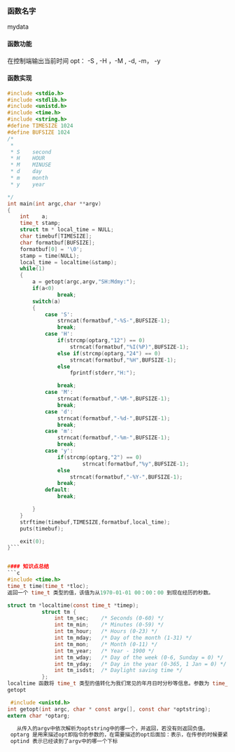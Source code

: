 ### 函数名字
mydata
#### 函数功能
在控制端输出当前时间
opt： -S , -H ，-M , -d, -m， -y
#### 函数实现
```c
#include <stdio.h>
#include <stdlib.h>
#include <unistd.h>
#include <time.h>
#include <string.h>
#define TIMESIZE 1024
#define BUFSIZE 1024
/*
 * 
 * S    second
 * H    HOUR
 * M    MINUSE
 * d    day
 * m    month
 * y    year

*/
int main(int argc,char **argv)
{
	int    a; 
	time_t stamp;
	struct tm * local_time = NULL;
	char timebuf[TIMESIZE];
	char formatbuf[BUFSIZE];
	formatbuf[0] = '\0';
	stamp = time(NULL);
	local_time = localtime(&stamp);
	while(1)
	{
		a = getopt(argc,argv,"SH:Mdmy:");
		if(a<0)
				break;
		switch(a)
		{
			case 'S':
				strncat(formatbuf,"-%S-",BUFSIZE-1);	
				break;
			case 'H':
				if(strcmp(optarg,"12") == 0)
					strncat(formatbuf,"%I(%P)",BUFSIZE-1);
				else if(strcmp(optarg,"24") == 0)
					strncat(formatbuf,"%H",BUFSIZE-1);
				else
					fprintf(stderr,"H:");

				break;
			case 'M':
				strncat(formatbuf,"-%M-",BUFSIZE-1);
				break;
			case 'd':
				strncat(formatbuf,"-%d-",BUFSIZE-1);
				break;
			case 'm':
				strncat(formatbuf,"-%m-",BUFSIZE-1);
				break;
			case 'y':
				if(strcmp(optarg,"2") == 0)
						strncat(formatbuf,"%y",BUFSIZE-1);
				else
					strncat(formatbuf,"-%Y-",BUFSIZE-1);
				break;
			default:
				break;

		}
	}
	strftime(timebuf,TIMESIZE,formatbuf,local_time);
	puts(timebuf);

	exit(0);
}```


#### 知识点总结
```c
#include <time.h>
time_t time(time_t *tloc);
返回一个 time_t 类型的值，该值为从1970-01-01 00：00：00 到现在经历的秒数。

struct tm *localtime(const time_t *timep);
           struct tm {
               int tm_sec;    /* Seconds (0-60) */
               int tm_min;    /* Minutes (0-59) */
               int tm_hour;   /* Hours (0-23) */
               int tm_mday;   /* Day of the month (1-31) */
               int tm_mon;    /* Month (0-11) */
               int tm_year;   /* Year - 1900 */
               int tm_wday;   /* Day of the week (0-6, Sunday = 0) */
               int tm_yday;   /* Day in the year (0-365, 1 Jan = 0) */
               int tm_isdst;  /* Daylight saving time */
           };
localtime 函数将 time_t 类型的值转化为我们常见的年月日时分秒等信息。参数为 time_t 变量的地址。
getopt

 #include <unistd.h>
int getopt(int argc, char * const argv[], const char *optstring);
extern char *optarg;

   从传入的argv中依次解析为optstring中的哪一个，并返回，若没有则返回负值。
 optarg 是用来描述opt即指令的参数的，在需要描述的opt后面加：表示，在传参的时候要紧跟着opt
 optind 表示已经读到了argv中的哪一个下标
 
```